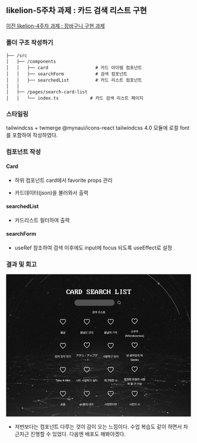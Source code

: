 ## likelion-5주차 과제 : 카드 검색 리스트 구현

[이전 likelion-4주차 과제 : 장바구니 구현 과제](https://github.com/akman12914/likelion-react-homework/blob/main/document/4week.md)

### 폴더 구조 작성하기

```
├── /src
│   ├── /components
│   │   ├── card                  # 카드 아이템 컴포넌트
│   │   ├── searchForm            # 검색 컴포넌트
│   │   ├── searchedList          # 카드 리스트 컴포넌트
│   │
│   ├── /pages/search-card-list
│   │   └── index.ts            # 카드 검색 리스트 페이지

```

### 스타일링

tailwindcss + twmerge
@mynaui/icons-react
tailwindcss 4.0 모듈에 로컬 font를 포함하여 작성하였다.

### 컴포넌트 작성

#### Card

- 하위 컴포넌트 card에서 favorite props 관리

- 카드데이터(json)을 불러와서 출력

#### searchedList

- 카드리스트 필터하여 출력

#### searchForm

- useRef 참조하여 검색 이후에도 input에 focus 되도록 useEffect로 설정

### 결과 및 회고

![alt text](example.gif)

- 저번보다는 컴포넌트 다루는 것이 감이 오는 느낌이다. 수업 복습도 같이 하면서 차근차근 진행할 수 있었다. 다음엔 배포도 해봐야겠다.
